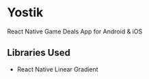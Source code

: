 # Yostik

React Native Game Deals App for Android & iOS

## Libraries Used
- React Native Linear Gradient
